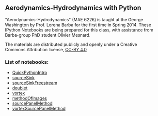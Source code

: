 
## Aerodynamics-Hydrodynamics with Python

"Aerodynamics-Hydrodynamics" (MAE 6226) is taught at the George Washington by Prof. Lorena Barba for the first time in Spring 2014. These IPython Notebooks are being prepared for this class, with assistance from Barba-group PhD student Olivier Mesnard.

The materials are distributed publicly and openly under a Creative Commons Attribution license, [CC-BY 4.0](https://creativecommons.org/licenses/by/4.0/)

### List of notebooks:

* [QuickPythonIntro](http://nbviewer.ipython.org/urls/github.com/barbagroup/AeroPython/blob/master/lessons/00_Lesson00_QuickPythonIntro.ipynb)
* [sourceSink](http://nbviewer.ipython.org/urls/github.com/barbagroup/AeroPython/blob/master/lessons/01_Lesson01_sourceSink.ipynb)
* [sourceSinkFreestream](http://nbviewer.ipython.org/urls/github.com/barbagroup/AeroPython/blob/master/lessons/02_Lesson02_sourceSinkFreestream.ipynb)
* [doublet](http://nbviewer.ipython.org/urls/github.com/barbagroup/AeroPython/blob/master/lessons/03_Lesson03_doublet.ipynb)
* [vortex](http://nbviewer.ipython.org/urls/github.com/barbagroup/AeroPython/blob/master/lessons/04_Lesson04_vortex.ipynb)
* [methodOfImages](http://nbviewer.ipython.org/urls/github.com/barbagroup/AeroPython/blob/master/lessons/05_Lesson05_methodOfImages.ipynb)
* [sourcePanelMethod](http://nbviewer.ipython.org/urls/github.com/barbagroup/AeroPython/blob/master/lessons/06_Lesson06_sourcePanelMethod.ipynb)
* [vortexSourcePanelMethod](http://nbviewer.ipython.org/urls/github.com/barbagroup/AeroPython/blob/master/lessons/07_Lesson07_vortexSourcePanelMethod.ipynb)
